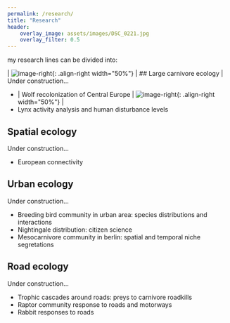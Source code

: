 ```yaml
---
permalink: /research/
title: "Research"
header:
    overlay_image: assets/images/DSC_0221.jpg
    overlay_filter: 0.5
---
```


my research lines can be divided into:


| ![image-right](/assets/images/wolf_image.jpg){: .align-right width="50%"} | ## Large carnivore ecology |
Under construction...
* | Wolf recolonization of Central Europe | ![image-right](/assets/images/wolf_image.jpg){: .align-right width="50%"} |
* Lynx activity analysis and human disturbance levels

## Spatial ecology
Under construction...
* European connectivity

## Urban ecology
Under construction...
* Breeding bird community in urban area: species distributions and interactions
* Nightingale distribution: citizen science
* Mesocarnivore community in berlin: spatial and temporal niche segretations

## Road ecology
Under construction...
* Trophic cascades around roads: preys to carnivore roadkills
* Raptor community response to roads and motorways
* Rabbit responses to roads

